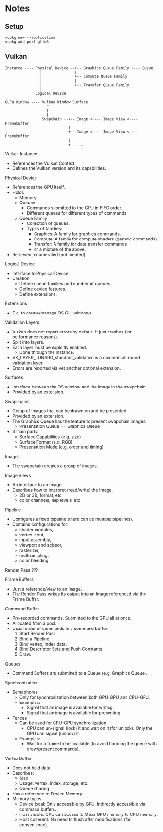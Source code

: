 # Notes

## Setup

```
vcpkg new --application
vcpkg add port glfw3
```

## Vulkan

```
Instance ---- Physical Device --+-- Graphics Queue Family ---- Queue
                |               |
                |               +-- Compute Queue Family
                |               |
                |               +-- Transfer Queue Family
                |
              Logical Device 
```

```
GLFW Window ---- Vulkan Window Surface
                   ^
                   |
                   |
                 Swapchain --+-- Image <---- Image View <---- Framebuffer
                             |
                             +-- Image <---- Image View <---- Framebuffer
                             |
                             +-- ...
```


Vulkan Instance
- References the Vulkan Context.
- Defines the Vulkan version and its capabilities.

Physical Device
- References the GPU itself.
- Holds
  - Memory
  - Queues
    - Commands submitted to the GPU in FIFO order.
    - Different queues for different types of commands.
  - Queue Family
    - Collection of queues.
    - Types of families:
      - Graphics: A family for graphics commands.
      - Compute: A family for compute shaders (generic commands).
      - Transfer: A family for data transfer commands.
      - or a mixture of the above.
- Retrieved, enumerated (not created).

Logical Device
- Interface to Physical Device.
- Creation
  - Define queue families and number of queues.
  - Define device features.
  - Define extensions.

Extensions
- E.g. to create/manage OS GUI windows.

Validation Layers
- Vulkan does not report errors by default. It just crashes (for performance reasons).
- Split into layers.
- Each layer must be explcitly enabled.
  - Done through the Instance.
- VK_LAYER_LUNARG_standard_validation is a common all-round validation layer.
- Errors are reported via yet another optional extension.

Surfaces
- Interface between the OS window and the image in the swapchain.
- Provided by an extension.

Swapchains
- Group of Images that can be drawn on and be presented.
- Provided by an extension.
- The Graphics Queue has the feature to present swapchain images.
  - Presentation Queue == Graphics Queue
- 3 main parts:
  - Surface Capabilities (e.g. size)
  - Surface Format (e.g. RGB)
  - Presentation Mode (e.g. order and timing)

Images
- The swapchain creates a group of images.

Image Views
- An interface to an Image.
- Describes how to interpret (read/write) the Image.
  - 2D or 3D, format, etc
  - color channels, mip levels, etc

Pipeline
- Configures a fixed pipeline (there can be multiple pipelines).
- Contains configurations for:
  - shader modules,
  - vertex input,
  - input assembly,
  - viewport and scissor,
  - rasterizer,
  - multisampling,
  - color blending

Render Pass
???

Frame Buffers
- Just a reference/view to an Image.
- The Render Pass writes its output into an Image referenced via the Frame Buffer.

Command Buffer
- Pre-recorded commands. Submitted to the GPU all at once.
- Allocated from a pool.
- Usual order of commands in a command buffer:
  1. Start Render Pass.
  2. Bind a Pipeline.
  3. Bind vertex, index data.
  4. Bind Descriptor Sets and Push Constants.
  5. Draw.

Queues
- Command Buffers are submitted to a Queue (e.g. Graphics Queue).

Synchronization
- Semaphores
  - Only for synchronization between both GPU-GPU and CPU-GPU.
  - Examples:
    - Signal that an image is available for writing.
    - Signal that an image is available for presenting.
- Fences
  - Can be used for CPU-GPU synchronization.
    - CPU can un-signal (lock) it and wait on it (for unlock). Only the GPU can signal (unlock) it.
  - Examples:
    - Wait for a frame to be available (to avoid flooding the queue with draw/present commands).

Vertex Buffer
- Does not hold data.
- Describes:
  - Size
  - Usage: vertex, index, storage, etc.
  - Queue sharing
- Has a reference to Device Memory.
- Memory types:
  - Device local: Only accessible by GPU. Indirectly accessible via command buffers.
  - Host visible: CPU can access it. Maps GPU memory to CPU memory.
  - Host coherent: No need to flush after modifications (for convenience).
